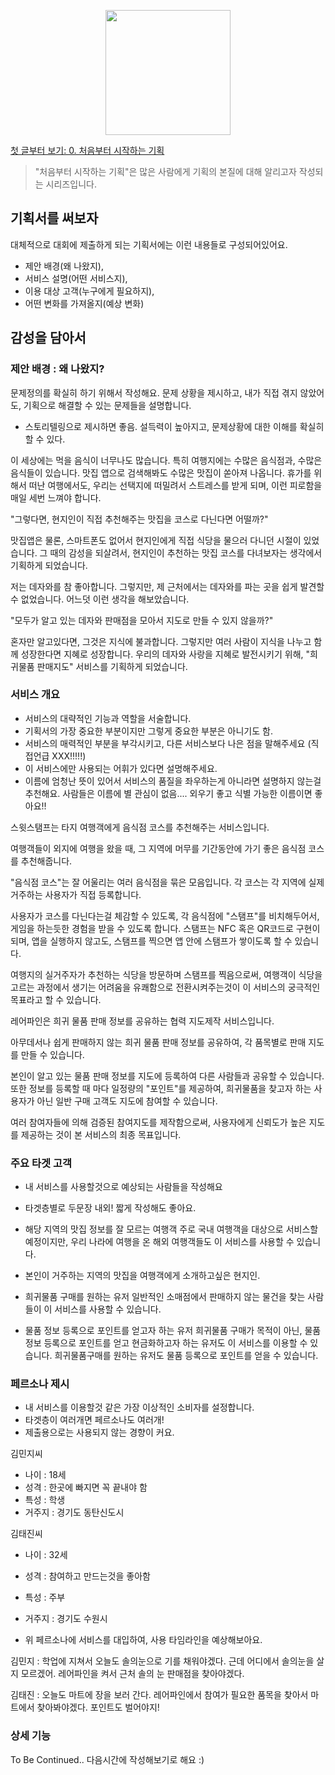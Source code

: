 <p align="center"><img src="https://i.imgur.com/wUFdbUb.png" width="200px"></p>

[첫 글부터 보기: 0. 처음부터 시작하는 기획](../)
> "처음부터 시작하는 기획"은  많은 사람에게 기획의 본질에 대해 알리고자 작성되는 시리즈입니다. 

## 기획서를 써보자
대체적으로 대회에 제출하게 되는 기획서에는 이런 내용들로 구성되어있어요.
-   제안 배경(왜 나왔지), 
-   서비스 설명(어떤 서비스지), 
-   이용 대상 고객(누구에게 필요하지), 
-   어떤 변화를 가져올지(예상 변화)

## 감성을 담아서

### 제안 배경 : 왜 나왔지?
문제정의를 확실히 하기 위해서 작성해요. 문제 상황을 제시하고, 내가 직접 겪지 않았어도, 기획으로 해결할 수 있는 문제들을 설명합니다.
-   스토리텔링으로 제시하면 좋음. 설득력이 높아지고, 문제상황에 대한 이해를 확실히 할 수 있다.

이 세상에는 먹을 음식이 너무나도 많습니다. 특히 여행지에는 수많은 음식점과, 수많은 음식들이 있습니다. 맛집 앱으로 검색해봐도 수많은 맛집이 쏟아져 나옵니다. 휴가를 위해서 떠난 여행에서도, 우리는 선택지에 떠밀려서 스트레스를 받게 되며, 이런 피로함을 매일 세번 느껴야 합니다.

"그렇다면, 현지인이 직접 추천해주는 맛집을 코스로 다닌다면 어떨까?"

맛집앱은 물론, 스마트폰도 없어서 현지인에게 직접 식당을 물으러 다니던 시절이 있었습니다. 그 때의 감성을 되살려서, 현지인이 추천하는 맛집 코스를 다녀보자는 생각에서 기획하게 되었습니다.

저는 데자와를 참 좋아합니다. 그렇지만, 제 근처에서는 데자와를 파는 곳을 쉽게 발견할 수 없었습니다. 어느덧 이런 생각을 해보았습니다.

"모두가 알고 있는 데자와 판매점을 모아서 지도로 만들 수 있지 않을까?"

혼자만 알고있다면, 그것은 지식에 불과합니다. 그렇지만 여러 사람이 지식을 나누고 함께 성장한다면 지혜로 성장합니다. 우리의 데자와 사랑을 지혜로 발전시키기 위해, "희귀물품 판매지도" 서비스를 기획하게 되었습니다.

### 서비스 개요

-   서비스의 대략적인 기능과 역할을 서술합니다.
-   기획서의 가장 중요한 부분이지만 그렇게 중요한 부분은 아니기도 함.
-   서비스의 매력적인 부분을 부각시키고, 다른 서비스보다 나은 점을 말해주세요 (직접언급 XXX!!!!!)
-   이 서비스에만 사용되는 어휘가 있다면 설명해주세요.
-   이름에 엄청난 뜻이 있어서 서비스의 품질을 좌우하는게 아니라면 설명하지 않는걸 추천해요. 사람들은 이름에 별 관심이 없음.... 외우기 좋고 식별 가능한 이름이면 좋아요!!

스윗스탬프는 타지 여행객에게 음식점 코스를 추천해주는 서비스입니다.

여행객들이 외지에 여행을 왔을 때, 그 지역에 머무를 기간동안에 가기 좋은 음식점 코스를 추천해줍니다.

"음식점 코스"는 잘 어울리는 여러 음식점을 묶은 모음입니다. 각 코스는 각 지역에 실제 거주하는 사용자가 직접 등록합니다.

사용자가 코스를 다닌다는걸 체감할 수 있도록, 각 음식점에 "스탬프"를 비치해두어서, 게임을 하는듯한 경험을 받을 수 있도록 합니다. 스탬프는 NFC 혹은 QR코드로 구현이 되며, 앱을 실행하지 않고도, 스탬프를 찍으면 앱 안에 스탬프가 쌓이도록 할 수 있습니다.

여행지의 실거주자가 추천하는 식당을 방문하며 스탬프를 찍음으로써, 여행객이 식당을 고르는 과정에서 생기는 어려움을 유쾌함으로 전환시켜주는것이 이 서비스의 궁극적인 목표라고 할 수 있습니다.

레어파인은 희귀 물품 판매 정보를 공유하는 협력 지도제작 서비스입니다.

아무데서나 쉽게 판매하지 않는 희귀 물품 판매 정보를 공유하여, 각 품목별로 판매 지도를 만들 수 있습니다.

본인이 알고 있는 물품 판매 정보를 지도에 등록하여 다른 사람들과 공유할 수 있습니다. 또한 정보를 등록할 때 마다 일정량의 "포인트"를 제공하여, 희귀물품을 찾고자 하는 사용자가 아닌 일반 구매 고객도 지도에 참여할 수 있습니다.

여러 참여자들에 의해 검증된 참여지도를 제작함으로써, 사용자에게 신뢰도가 높은 지도를 제공하는 것이 본 서비스의 최종 목표입니다.

### 주요 타겟 고객

-   내 서비스를 사용할것으로 예상되는 사람들을 작성해요
    
-   타겟층별로 두문장 내외! 짧게 작성해도 좋아요.
    
-   해당 지역의 맛집 정보를 잘 모르는 여행객 주로 국내 여행객을 대상으로 서비스할 예정이지만, 우리 나라에 여행을 온 해외 여행객들도 이 서비스를 사용할 수 있습니다.
    
-   본인이 거주하는 지역의 맛집을 여행객에게 소개하고싶은 현지인.
    
-   희귀물품 구매를 원하는 유저 일반적인 소매점에서 판매하지 않는 물건을 찾는 사람들이 이 서비스를 사용할 수 있습니다.
    
-   물품 정보 등록으로 포인트를 얻고자 하는 유저 희귀물품 구매가 목적이 아닌, 물품정보 등록으로 포인트를 얻고 현금화하고자 하는 유저도 이 서비스를 이용할 수 있습니다. 희귀물품구매를 원하는 유저도 물품 등록으로 포인트를 얻을 수 있습니다.
    

### 페르소나 제시

-   내 서비스를 이용할것 같은 가장 이상적인 소비자를 설정합니다.
-   타겟층이 여러개면 페르소나도 여러개!
-   제출용으로는 사용되지 않는 경향이 커요.

김민지씨

-   나이 : 18세
-   성격 : 한곳에 빠지면 꼭 끝내야 함
-   특성 : 학생
-   거주지 : 경기도 동탄신도시

김태진씨

-   나이 : 32세
    
-   성격 : 참여하고 만드는것을 좋아함
    
-   특성 : 주부
    
-   거주지 : 경기도 수원시
    
-   위 페르소나에 서비스를 대입하여, 사용 타임라인을 예상해보아요.
    

김민지 : 학업에 지쳐서 오늘도 솔의눈으로 기를 채워야겠다. 근데 어디에서 솔의눈을 살지 모르겠어. 레어파인을 켜서 근처 솔의 눈 판매점을 찾아야겠다.

김태진 : 오늘도 마트에 장을 보러 간다. 레어파인에서 참여가 필요한 품목을 찾아서 마트에서 찾아봐야겠다. 포인트도 벌어야지!

### 상세 기능

To Be Continued.. 다음시간에 작성해보기로 해요 :)
<!--stackedit_data:
eyJoaXN0b3J5IjpbMTIyODE1NjIyNiwtMTk2NTQyNzY2LC0xMT
c5NjE0MjQ0LDgzNjg0NTE0NF19
-->